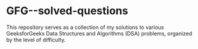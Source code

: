 # GFG--solved-questions
This repository serves as a collection of my solutions to various GeeksforGeeks Data Structures and Algorithms (DSA) problems, organized by the level of difficulty.
